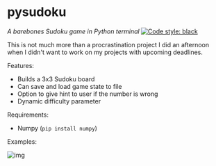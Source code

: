 # pysudoku
*A barebones Sudoku game in Python terminal*
[![Code style: black](https://img.shields.io/badge/code%20style-black-000000.svg)](https://github.com/psf/black)

This is not much more than a procrastination project I did an afternoon when I didn't want to work on my projects with upcoming deadlines.

Features:
* Builds a 3x3 Sudoku board
* Can save and load game state to file
* Option to give hint to user if the number is wrong
* Dynamic difficulty parameter

Requirements:
* Numpy (`pip install numpy`)

Examples:

![img](https://user-images.githubusercontent.com/23258333/200067403-b337ad8b-4a20-4db6-a296-7713e4520392.png)

